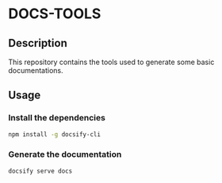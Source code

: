 # DOCS-TOOLS

## Description

This repository contains the tools used to generate some basic documentations.

## Usage

### Install the dependencies

```bash
npm install -g docsify-cli
```

### Generate the documentation

```bash
docsify serve docs
```
